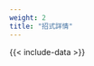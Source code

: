 ```yaml
---
weight: 2
title: "招式詳情"
---
```


<div id="ThePanel"></div>
<div id="TheList"></div>


{{< include-data >}}
<script>
  window.onload = renderMoveInfo;
  window.onhashchange = renderMoveInfo;

  function renderMoveInfo() {
    const hash = window.location.hash;
    const key = decodeURI(hash.substring(1));
    
    const panelElem = document.getElementById("ThePanel");
    const moveIdx = MOVES.findIndex(mObj => mObj.name === key);
    const moveObj = MOVES[moveIdx];
    if (!moveObj) {
      panelElem.innerHTML = "找不到對應的招式...";
    } else {
      panelElem.innerHTML = renderMove(moveObj, {isCollapsed:false});
      panelElem.innerHTML += "<hr>";
      panelElem.innerHTML += "<b>能夠學會這個招式的寶可夢：</b>";

      const pokemonList = POKEDEX.filter( pokemon => pokemon.moves && pokemon.moves.some(mt => mt.idx === moveIdx) );
      const listElem = document.getElementById("TheList");
      listElem.innerHTML = pokemonList.map( pokemon => pokemon.name ).join('<br>')
    }
  }
</script>


